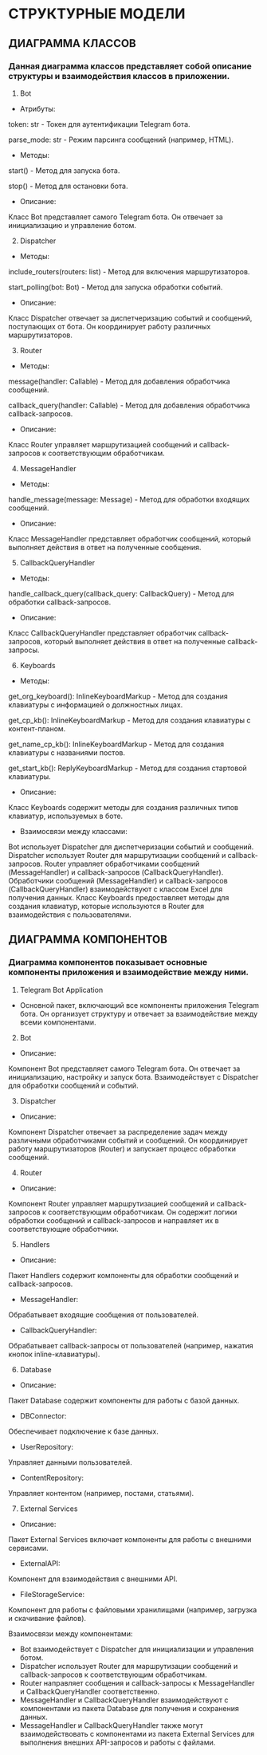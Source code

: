 # СТРУКТУРНЫЕ МОДЕЛИ

## ДИАГРАММА КЛАССОВ

### Данная диаграмма классов представляет собой описание структуры и взаимодействия классов в приложении.

1. Bot

- Атрибуты:

token: str - Токен для аутентификации Telegram бота.

parse_mode: str - Режим парсинга сообщений (например, HTML).
- Методы:

start() - Метод для запуска бота.

stop() - Метод для остановки бота.
- Описание:

Класс Bot представляет самого Telegram бота. Он отвечает за инициализацию и управление ботом.

2. Dispatcher

- Методы:

include_routers(routers: list) - Метод для включения маршрутизаторов.

start_polling(bot: Bot) - Метод для запуска обработки событий.
- Описание:

Класс Dispatcher отвечает за диспетчеризацию событий и сообщений, поступающих от бота. Он координирует работу различных маршрутизаторов.

3. Router

- Методы:

message(handler: Callable) - Метод для добавления обработчика сообщений.

callback_query(handler: Callable) - Метод для добавления обработчика callback-запросов.
- Описание:

Класс Router управляет маршрутизацией сообщений и callback-запросов к соответствующим обработчикам.

4. MessageHandler

- Методы:

handle_message(message: Message) - Метод для обработки входящих сообщений.
- Описание:

Класс MessageHandler представляет обработчик сообщений, который выполняет действия в ответ на полученные сообщения.

5. CallbackQueryHandler

- Методы:

handle_callback_query(callback_query: CallbackQuery) - Метод для обработки callback-запросов.
- Описание:

Класс CallbackQueryHandler представляет обработчик callback-запросов, который выполняет действия в ответ на полученные callback-запросы.

6. Keyboards

- Методы:

get_org_keyboard(): InlineKeyboardMarkup - Метод для создания клавиатуры с информацией о должностных лицах.

get_cp_kb(): InlineKeyboardMarkup - Метод для создания клавиатуры с контент-планом.

get_name_cp_kb(): InlineKeyboardMarkup - Метод для создания клавиатуры с названиями постов.

get_start_kb(): ReplyKeyboardMarkup - Метод для создания стартовой клавиатуры.
- Описание:

Класс Keyboards содержит методы для создания различных типов клавиатур, используемых в боте.
- Взаимосвязи между классами:

Bot использует Dispatcher для диспетчеризации событий и сообщений.
Dispatcher использует Router для маршрутизации сообщений и callback-запросов.
Router управляет обработчиками сообщений (MessageHandler) и callback-запросов (CallbackQueryHandler).
Обработчики сообщений (MessageHandler) и callback-запросов (CallbackQueryHandler) взаимодействуют с классом Excel для получения данных.
Класс Keyboards предоставляет методы для создания клавиатур, которые используются в Router для взаимодействия с пользователями.

## ДИАГРАММА КОМПОНЕНТОВ

### Диаграмма компонентов показывает основные компоненты приложения и взаимодействие между ними.

1. Telegram Bot Application

- Основной пакет, включающий все компоненты приложения Telegram бота. Он организует структуру и отвечает за взаимодействие между всеми компонентами.

2. Bot

- Описание:

Компонент Bot представляет самого Telegram бота. Он отвечает за инициализацию, настройку и запуск бота. Взаимодействует с Dispatcher для обработки сообщений и событий.

3. Dispatcher

- Описание:

Компонент Dispatcher отвечает за распределение задач между различными обработчиками событий и сообщений. Он координирует работу маршрутизаторов (Router) и запускает процесс обработки сообщений.

4. Router

- Описание:

Компонент Router управляет маршрутизацией сообщений и callback-запросов к соответствующим обработчикам. Он содержит логики обработки сообщений и callback-запросов и направляет их в соответствующие обработчики.

5. Handlers

- Описание:

Пакет Handlers содержит компоненты для обработки сообщений и callback-запросов.
- MessageHandler:

Обрабатывает входящие сообщения от пользователей.
- CallbackQueryHandler:

Обрабатывает callback-запросы от пользователей (например, нажатия кнопок inline-клавиатуры).

6. Database

- Описание:

Пакет Database содержит компоненты для работы с базой данных.
- DBConnector:

Обеспечивает подключение к базе данных.
- UserRepository:

Управляет данными пользователей.
- ContentRepository:

Управляет контентом (например, постами, статьями).

7. External Services

- Описание:

Пакет External Services включает компоненты для работы с внешними сервисами.
- ExternalAPI:

Компонент для взаимодействия с внешними API.
- FileStorageService:

Компонент для работы с файловыми хранилищами (например, загрузка и скачивание файлов).

Взаимосвязи между компонентами:
- Bot взаимодействует с Dispatcher для инициализации и управления ботом.
- Dispatcher использует Router для маршрутизации сообщений и callback-запросов к соответствующим обработчикам.
- Router направляет сообщения и callback-запросы к MessageHandler и CallbackQueryHandler соответственно.
- MessageHandler и CallbackQueryHandler взаимодействуют с компонентами из пакета Database для получения и сохранения данных.
- MessageHandler и CallbackQueryHandler также могут взаимодействовать с компонентами из пакета External Services для выполнения внешних API-запросов и работы с файлами.


